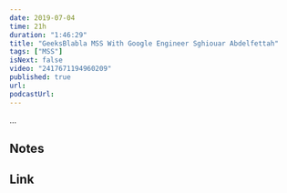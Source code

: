 ```yaml
---
date: 2019-07-04
time: 21h
duration: "1:46:29"
title: "GeeksBlabla MSS With Google Engineer Sghiouar Abdelfettah"
tags: ["MSS"]
isNext: false
video: "2417671194960209"
published: true
url:
podcastUrl:
---
```


...

## Notes

## Link
